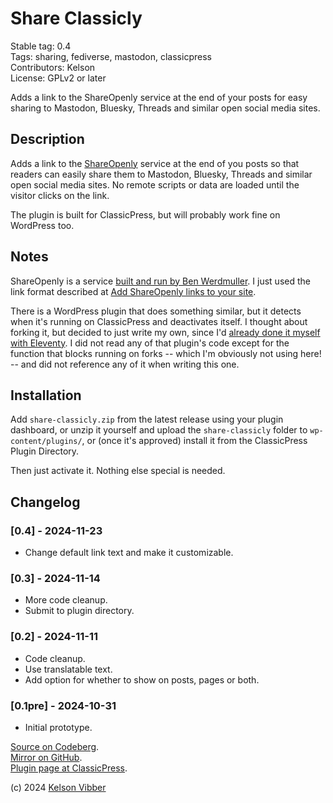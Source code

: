 # Share Classicly

Stable tag: 0.4  
Tags: sharing, fediverse, mastodon, classicpress  
Contributors: Kelson  
License: GPLv2 or later  

Adds a link to the ShareOpenly service at the end of your posts for easy sharing to Mastodon, Bluesky, Threads and similar open social media sites.

## Description

Adds a link to the [ShareOpenly](https://shareopenly.org/) service at the end of you posts so that readers can easily share them to Mastodon, Bluesky, Threads and similar open social media sites. No remote scripts or data are loaded until the visitor clicks on the link.

The plugin is built for ClassicPress, but will probably work fine on WordPress too.

## Notes

ShareOpenly is a service [built and run by Ben Werdmuller](https://werd.io/2024/share-openly). I just used the link format described at [Add ShareOpenly links to your site](https://shareopenly.org/add/).

There is a WordPress plugin that does something similar, but it detects when it's running on ClassicPress and deactivates itself. I thought about forking it, but decided to just write my own, since I'd [already done it myself with Eleventy](https://hyperborea.org/tech-tips/share-openly/). I did not read any of that plugin's code except for the function that blocks running on forks -- which I'm obviously not using here! -- and did not reference any of it when writing this one.

## Installation

Add `share-classicly.zip` from the latest release using your plugin dashboard, or unzip it yourself and upload the `share-classicly` folder to `wp-content/plugins/`, or (once it's approved) install it from the ClassicPress Plugin Directory.

Then just activate it. Nothing else special is needed.

## Changelog

### [0.4] - 2024-11-23
* Change default link text and make it customizable.

### [0.3] - 2024-11-14
* More code cleanup.
* Submit to plugin directory.

### [0.2] - 2024-11-11

* Code cleanup.
* Use translatable text.
* Add option for whether to show on posts, pages or both.

### [0.1pre] - 2024-10-31

* Initial prototype.

[Source on Codeberg](https://codeberg.org/kvibber/share-classicly).  
[Mirror on GitHub](https://github.com/kvibber/share-classicly).  
[Plugin page at ClassicPress](https://directory.classicpress.net/plugins/share-classicly).

(c) 2024 [Kelson Vibber](https://kvibber.com/)
